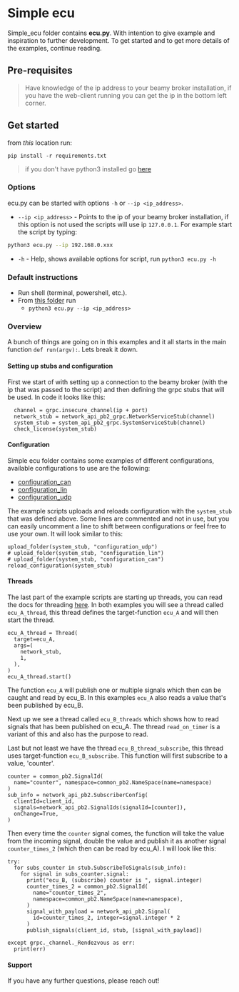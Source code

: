 # Simple ecu
Simple_ecu folder contains **ecu.py**. With intention to give example and inspiration to further development. To get started and to get more details of the examples, continue reading.
## Pre-requisites

> Have knowledge of the ip address to your beamy broker installation, if you have the web-client running you can get the ip in the bottom left corner.

## Get started

from *this* location run:
```
pip install -r requirements.txt
```

> if you don't have python3 installed go [here](https://github.com/beamylabs/beamylabs-start/tree/master/examples/grpc/python#readme) 
### Options

ecu.py can be started with options `-h` or `--ip <ip_address>`.
* `--ip <ip_address>` - Points to the ip of your beamy broker installation, if this option is not used the scripts will use ip `127.0.0.1`. For example start the script by typing:
```bash 
python3 ecu.py --ip 192.168.0.xxx
```
* `-h` - Help, shows available options for script, run `python3 ecu.py -h`

### Default instructions
* Run shell (terminal, powershell, etc.).
* From [this folder](.) run
  * `python3 ecu.py --ip <ip_address>`

### Overview
A bunch of things are going on in this examples and it all starts in the main function `def run(argv):`. Lets break it down.

#### Setting up stubs and configuration
First we start of with setting up a connection to the beamy broker (with the ip that was passed to the script) and then defining the grpc stubs that will be used. In code it looks like this:
```
  channel = grpc.insecure_channel(ip + port)
  network_stub = network_api_pb2_grpc.NetworkServiceStub(channel)
  system_stub = system_api_pb2_grpc.SystemServiceStub(channel)
  check_license(system_stub)
```

#### Configuration
Simple ecu folder contains some examples of different configurations, available configurations to use are the following:
* [configuration_can](https://github.com/beamylabs/beamylabs-start/tree/master/examples/grpc/python/simple_ecu/configuration_can)
* [configuration_lin](https://github.com/beamylabs/beamylabs-start/tree/master/examples/grpc/python/simple_ecu/configuration_lin)
* [configuration_udp](https://github.com/beamylabs/beamylabs-start/tree/master/examples/grpc/python/simple_ecu/configuration_udp)

The example scripts uploads and reloads configuration with the `system_stub` that was defined above. Some lines are commented and not in use, but you can easily uncomment a line to shift between configurations or feel free to use your own.
It will look similar to this:
```
upload_folder(system_stub, "configuration_udp")
# upload_folder(system_stub, "configuration_lin")
# upload_folder(system_stub, "configuration_can")
reload_configuration(system_stub)
```

#### Threads
The last part of the example scripts are starting up threads, you can read the docs for threading [here](https://docs.python.org/3/library/threading.html). 
In both examples you will see a thread called `ecu_A_thread`, this thread defines the target-function `ecu_A` and will then start the thread. 
```
ecu_A_thread = Thread(
  target=ecu_A,
  args=(
    network_stub,
    1,
  ),
)
ecu_A_thread.start()
```
The function `ecu_A` will publish one or multiple signals which then can be caught and read by ecu_B. In this examples `ecu_A` also reads a value that's been published by ecu_B.

Next up we see a thread called `ecu_B_threads` which shows how to read signals that has been published on ecu_A. The thread `read_on_timer` is a variant of this and also has the purpose to read.

Last but not least we have the thread `ecu_B_thread_subscribe`, this thread uses target-function `ecu_B_subscribe`. This function will first subscribe to a value, 'counter'. 
```
counter = common_pb2.SignalId(
  name="counter", namespace=common_pb2.NameSpace(name=namespace)
)
sub_info = network_api_pb2.SubscriberConfig(
  clientId=client_id,
  signals=network_api_pb2.SignalIds(signalId=[counter]),
  onChange=True,
)
```
Then every time the `counter` signal comes, the function will take the value from the incoming signal, double the value and publish it as another signal `counter_times_2` (which then can be read by ecu_A). I will look like this:
```
try:
  for subs_counter in stub.SubscribeToSignals(sub_info):
    for signal in subs_counter.signal:
      print("ecu_B, (subscribe) counter is ", signal.integer)
      counter_times_2 = common_pb2.SignalId(
        name="counter_times_2",
        namespace=common_pb2.NameSpace(name=namespace),
      )
      signal_with_payload = network_api_pb2.Signal(
        id=counter_times_2, integer=signal.integer * 2
      )
      publish_signals(client_id, stub, [signal_with_payload])

except grpc._channel._Rendezvous as err:
  print(err)
```

#### Support
If you have any further questions, please reach out! 
